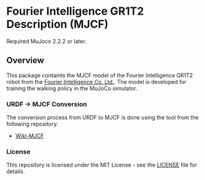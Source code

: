 # Fourier Intelligence GR1T2 Description (MJCF)

Required MuJoco 2.2.2 or later.

## Overview

This package containts the MJCF model of the Fourier Intelligence GR1T2 robot from the [Fourier Intelligence Co. Ltd.](https://www.fourierintelligence.com/).
The model is developed for training the walking policy in the MuJoCo simulator.

### URDF -> MJCF Conversion

The conversion process from URDF to MJCF is done using the tool from the following repository:

- [Wiki-MJCF](https://github.com/FFTAI/wiki-mjcf/)

### License

This repository is licensed under the MIT License - see the [LICENSE](LICENSE) file for details.
